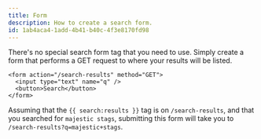 ```yaml
---
title: Form
description: How to create a search form.
id: 1ab4aca4-1add-4b41-b40c-4f3e8170fd98
---
```

There's no special search form tag that you need to use. Simply create a form that performs a GET request to where your results will be listed.

```
<form action="/search-results" method="GET">
  <input type="text" name="q" />
  <button>Search</button>
</form>
```

Assuming that the `{{ search:results }}` tag is on `/search-results`, and that you searched for `majestic stags`, submitting this form will take you to `/search-results?q=majestic+stags`.
